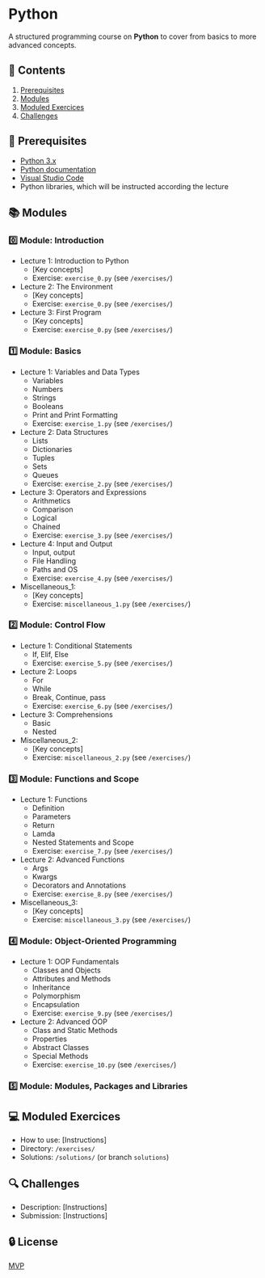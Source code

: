 # Python
A structured programming course on **Python** to cover from basics to more advanced concepts.

## :floppy_disk: Contents
1. [Prerequisites](#prerequisites)
2. [Modules](#modules)
3. [Moduled Exercices](#moduled-exercices)
4. [Challenges](#Challenges)

## :open_file_folder: Prerequisites
- [Python 3.x](https://www.python.org/downloads/)
- [Python documentation](https://docs.python.org/3/)
- [Visual Studio Code](https://code.visualstudio.com/)
- Python libraries, which will be instructed according the lecture

## :books: Modules
### :zero: Module: Introduction
- Lecture 1: Introduction to Python
  - [Key concepts]
  - Exercise: `exercise_0.py` (see `/exercises/`)
- Lecture 2: The Environment
  - [Key concepts]
  - Exercise: `exercise_0.py` (see `/exercises/`)
- Lecture 3: First Program
  - [Key concepts]
  - Exercise: `exercise_0.py` (see `/exercises/`)

### :one: Module: Basics
- Lecture 1: Variables and Data Types
  - Variables
  - Numbers
  - Strings
  - Booleans
  - Print and Print Formatting
  - Exercise: `exercise_1.py` (see `/exercises/`)
- Lecture 2: Data Structures
  - Lists
  - Dictionaries
  - Tuples
  - Sets
  - Queues
  - Exercise: `exercise_2.py` (see `/exercises/`)
- Lecture 3: Operators and Expressions
  - Arithmetics
  - Comparison
  - Logical
  - Chained
  - Exercise: `exercise_3.py` (see `/exercises/`)
- Lecture 4: Input and Output
  - Input, output
  - File Handling
  - Paths and OS
  - Exercise: `exercise_4.py` (see `/exercises/`)
- Miscellaneous_1:
  - [Key concepts]
  - Exercise: `miscellaneous_1.py` (see `/exercises/`)


### :two: Module: Control Flow
- Lecture 1: Conditional Statements
  - If, Elif, Else
  - Exercise: `exercise_5.py` (see `/exercises/`)
- Lecture 2: Loops
  - For
  - While
  - Break, Continue, pass
  - Exercise: `exercise_6.py` (see `/exercises/`)
- Lecture 3: Comprehensions
  - Basic
  - Nested
- Miscellaneous_2:
  - [Key concepts]
  - Exercise: `miscellaneous_2.py` (see `/exercises/`)


### :three: Module: Functions and Scope
- Lecture 1: Functions
  - Definition
  - Parameters
  - Return
  - Lamda
  - Nested Statements and Scope
  - Exercise: `exercise_7.py` (see `/exercises/`)
- Lecture 2: Advanced Functions
  - Args
  - Kwargs
  - Decorators and Annotations
  - Exercise: `exercise_8.py` (see `/exercises/`)
- Miscellaneous_3:
  - [Key concepts]
  - Exercise: `miscellaneous_3.py` (see `/exercises/`)


### :four: Module: Object-Oriented Programming
- Lecture 1: OOP Fundamentals
  - Classes and Objects
  - Attributes and Methods
  - Inheritance
  - Polymorphism
  - Encapsulation
  - Exercise: `exercise_9.py` (see `/exercises/`)
- Lecture 2: Advanced OOP
  - Class and Static Methods
  - Properties
  - Abstract Classes
  - Special Methods
  - Exercise: `exercise_10.py` (see `/exercises/`)


### :five: Module: Modules, Packages and Libraries











## :computer: Moduled Exercices
- How to use: [Instructions]
- Directory: `/exercises/`
- Solutions: `/solutions/` (or branch `solutions`)

## :mag: Challenges
- Description: [Instructions]
- Submission: [Instructions]

## :lock: License
[MVP](LICENSE)
